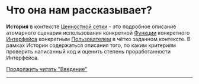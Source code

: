 # Что она нам рассказывает?

**История** в контексте [Ценностной сетки](Ценностная-сетка.md) - это подробное описание атомарного сценария использования конкретной [Функции](Функция.md) конкретного [Интерфейса](Интерфейс.md) конкретным [Пользователем](Пользователь.md) в чётко заданном контексте. В рамках Истории содержаться описания того, по каким критериям проверить написанный код и оценить степень проработанности Интерфейса.

[Продолжить читать "Введение"](Введение.md#так-что-же-такое-ценностная-сетка)

***

